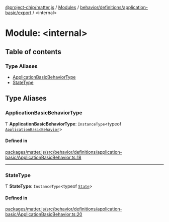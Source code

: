 [@project-chip/matter.js](../README.md) / [Modules](../modules.md) / [behavior/definitions/application-basic/export](behavior_definitions_application_basic_export.md) / \<internal\>

# Module: \<internal\>

## Table of contents

### Type Aliases

- [ApplicationBasicBehaviorType](behavior_definitions_application_basic_export._internal_.md#applicationbasicbehaviortype)
- [StateType](behavior_definitions_application_basic_export._internal_.md#statetype)

## Type Aliases

### ApplicationBasicBehaviorType

Ƭ **ApplicationBasicBehaviorType**: `InstanceType`\<typeof [`ApplicationBasicBehavior`](behavior_definitions_application_basic_export.md#applicationbasicbehavior)\>

#### Defined in

[packages/matter.js/src/behavior/definitions/application-basic/ApplicationBasicBehavior.ts:18](https://github.com/project-chip/matter.js/blob/558e12c94a201592c28c7bc0743705360b3e5ca6/packages/matter.js/src/behavior/definitions/application-basic/ApplicationBasicBehavior.ts#L18)

___

### StateType

Ƭ **StateType**: `InstanceType`\<typeof [`State`](../classes/behavior_definitions_application_basic_export.ApplicationBasicServer.md#state-1)\>

#### Defined in

[packages/matter.js/src/behavior/definitions/application-basic/ApplicationBasicBehavior.ts:20](https://github.com/project-chip/matter.js/blob/558e12c94a201592c28c7bc0743705360b3e5ca6/packages/matter.js/src/behavior/definitions/application-basic/ApplicationBasicBehavior.ts#L20)
